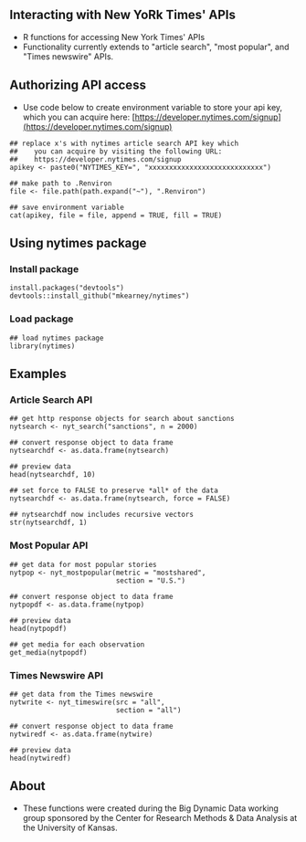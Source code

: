 ## Interacting with New YoRk Times' APIs

- R functions for accessing New York Times' APIs
- Functionality currently extends to "article search", "most
  popular", and "Times newswire" APIs.

## Authorizing API access
- Use code below to create environment variable to store your api key,
  which you can acquire here:
  [https://developer.nytimes.com/signup](https://developer.nytimes.com/signup)

```{r}
## replace x's with nytimes article search API key which
##    you can acquire by visiting the following URL:
##    https://developer.nytimes.com/signup
apikey <- paste0("NYTIMES_KEY=", "xxxxxxxxxxxxxxxxxxxxxxxxxxxx")

## make path to .Renviron
file <- file.path(path.expand("~"), ".Renviron")

## save environment variable
cat(apikey, file = file, append = TRUE, fill = TRUE)
```

## Using nytimes package

### Install package

```{r}
install.packages("devtools")
devtools::install_github("mkearney/nytimes")
```

### Load package

```{r}
## load nytimes package
library(nytimes)
```

## Examples

### Article Search API

```{r}
## get http response objects for search about sanctions
nytsearch <- nyt_search("sanctions", n = 2000)

## convert response object to data frame
nytsearchdf <- as.data.frame(nytsearch)

## preview data
head(nytsearchdf, 10)

## set force to FALSE to preserve *all* of the data
nytsearchdf <- as.data.frame(nytsearch, force = FALSE)

## nytsearchdf now includes recursive vectors
str(nytsearchdf, 1)
```

### Most Popular API

```{r}
## get data for most popular stories
nytpop <- nyt_mostpopular(metric = "mostshared",
                          section = "U.S.")

## convert response object to data frame
nytpopdf <- as.data.frame(nytpop)

## preview data
head(nytpopdf)

## get media for each observation
get_media(nytpopdf)
```

### Times Newswire API

```{r}
## get data from the Times newswire
nytwrite <- nyt_timeswire(src = "all",
                          section = "all")

## convert response object to data frame
nytwiredf <- as.data.frame(nytwire)

## preview data
head(nytwiredf)
```


## About
- These functions were created during the Big Dynamic Data working
  group sponsored by the Center for Research Methods & Data Analysis
  at the University of Kansas.

